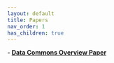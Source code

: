 ```yaml
---
layout: default
title: Papers
nav_order: 1
has_children: true
---
```


**- [Data Commons Overview Paper](/papers/dc_overview.pdf)**
